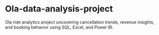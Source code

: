 # Ola-data-analysis-project
Ola ride analytics project uncovering cancellation trends, revenue insights, and booking behavior using SQL, Excel, and Power BI.
